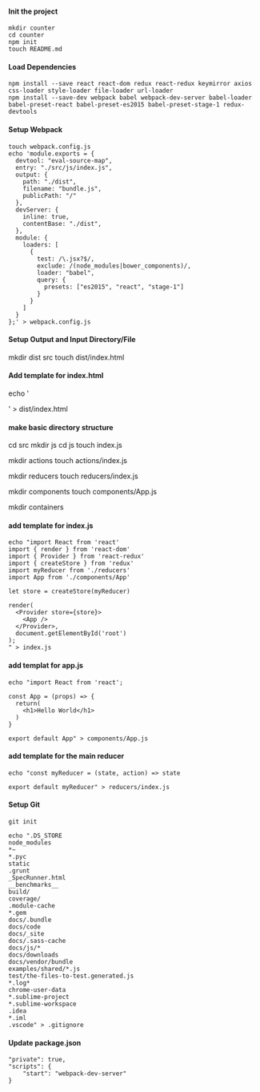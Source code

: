 #### Init the project

````
mkdir counter
cd counter
npm init
touch README.md
````
#### Load Dependencies

````
npm install --save react react-dom redux react-redux keymirror axios css-loader style-loader file-loader url-loader
npm install --save-dev webpack babel webpack-dev-server babel-loader babel-preset-react babel-preset-es2015 babel-preset-stage-1 redux-devtools
````

#### Setup Webpack

````
touch webpack.config.js
echo 'module.exports = {
  devtool: "eval-source-map",
  entry: "./src/js/index.js",
  output: {
    path: "./dist",
    filename: "bundle.js",
    publicPath: "/"
  },
  devServer: {
    inline: true,
    contentBase: "./dist",
  },
  module: {
    loaders: [
      {
        test: /\.jsx?$/,
        exclude: /(node_modules|bower_components)/,
        loader: "babel",
        query: {
          presets: ["es2015", "react", "stage-1"]
        }
      }
    ]
  }
};' > webpack.config.js
````

#### Setup Output and Input Directory/File

mkdir dist src
touch dist/index.html

#### Add template for index.html

echo '<!DOCTYPE html>
<html>
<head>
  <meta name="viewport" content="width=device-width, initial-scale=1">
  <title></title>
</head>
<body>

<link rel="stylesheet" href="https://maxcdn.bootstrapcdn.com/bootstrap/3.3.6/css/bootstrap.min.css" integrity="sha384-1q8mTJOASx8j1Au+a5WDVnPi2lkFfwwEAa8hDDdjZlpLegxhjVME1fgjWPGmkzs7" crossorigin="anonymous">
<link rel="stylesheet" href="https://maxcdn.bootstrapcdn.com/bootstrap/3.3.6/css/bootstrap-theme.min.css" integrity="sha384-fLW2N01lMqjakBkx3l/M9EahuwpSfeNvV63J5ezn3uZzapT0u7EYsXMjQV+0En5r" crossorigin="anonymous">
<div id="root"></div>
<script src="bundle.js"> </script>
</body>
</html>' > dist/index.html

#### make basic directory structure

cd src
mkdir js
cd js
touch index.js

mkdir actions
touch actions/index.js

mkdir reducers
touch reducers/index.js

mkdir components
touch components/App.js

mkdir containers

#### add template for  index.js

````
echo "import React from 'react'
import { render } from 'react-dom'
import { Provider } from 'react-redux'
import { createStore } from 'redux'
import myReducer from './reducers'
import App from './components/App'

let store = createStore(myReducer)

render(
  <Provider store={store}>
    <App />
  </Provider>,
  document.getElementById('root')
);
" > index.js
````

#### add templat for app.js

````
echo "import React from 'react';

const App = (props) => {
  return(
    <h1>Hello World</h1>
  )
}

export default App" > components/App.js
````

#### add template for the main reducer

````
echo "const myReducer = (state, action) => state

export default myReducer" > reducers/index.js
````

#### Setup Git

````
git init

echo ".DS_STORE
node_modules
*~
*.pyc
static
.grunt
_SpecRunner.html
__benchmarks__
build/
coverage/
.module-cache
*.gem
docs/.bundle
docs/code
docs/_site
docs/.sass-cache
docs/js/*
docs/downloads
docs/vendor/bundle
examples/shared/*.js
test/the-files-to-test.generated.js
*.log*
chrome-user-data
*.sublime-project
*.sublime-workspace
.idea
*.iml
.vscode" > .gitignore
````

#### Update package.json

````
"private": true,
"scripts": {
    "start": "webpack-dev-server"
}
````